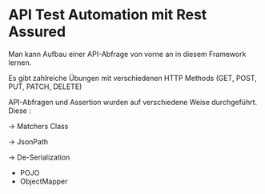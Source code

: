 # API Test Automation mit Rest Assured

Man kann Aufbau einer API-Abfrage von vorne an in diesem Framework lernen. 

Es gibt zahlreiche Übungen mit verschiedenen HTTP Methods (GET, POST, PUT, PATCH, DELETE)

API-Abfragen und Assertion wurden auf verschiedene Weise durchgeführt. Diese : 

-> Matchers Class

-> JsonPath

-> De-Serialization
  - POJO
  - ObjectMapper


